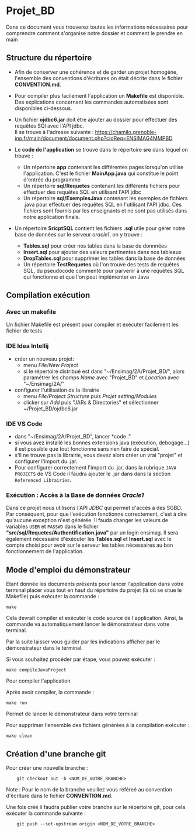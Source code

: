 # Projet_BD

Dans ce document vous trouverez toutes les informations nécessaires pour comprendre comment s'organise notre dossier et comment le prendre en main

## Structure du répertoire

- Afin de conserver une cohérence et de garder un projet homogène, l'ensemble des conventions d'écritures on était décrite dans le fichier **CONVENTION.md**.  

- Pour compiler plus facilement l'application un **Makefile** est disponible. Des explications concernant les commandes automatisées sont disponibles ci-dessous.  

- Un fichier **ojdbc6.jar** doit être ajouter au dossier pour effectuer des requêtes SQl avec l'API jdbc.  
Il se trouve à l'adresse suivante : https://chamilo.grenoble-inp.fr/main/document/document.php?cidReq=ENSIMAG4MMPBD

- Le **code de l'application** se trouve dans le répertoire **src** dans lequel on trouve :

    - Un répertoire **app** contenant les différentes pages lorsqu'on utilise l'application. C'est le fichier **MainApp.java** qui constitue le point d'entrée du programme
    -  Un répertoire **sql/Requetes** contenant les différents fichiers pour effectuer des requêtes SQL en utilisant l'API jdbc
    - Un répertoire **sql/ExemplesJava** contenant les exemples de fichiers .java pour effectuer des requêtes SQL en l'utilisant l'API jdbc. Ces fichiers sont fournis par les enseignants et ne sont pas utilisés dans notre application finale.

- Un répertoire **SricptSQL** contient les fichiers **.sql** utile pour gérer notre base de données sur le serveur *oracle1*, on y trouve :
    - **Tables.sql** pour créer nos tables dans la base de donnnées
    - **Insert.sql** pour ajouter des valeurs pertinentes dans nos tableaux
    - **DropTables.sql** pour supprimer les tables dans la base de données
    - Un répertoire **TestRequetes** où l'on trouve des tests de requêtes SQL, du pseudocode commenté pour parvenir à une requêtes SQL qui fonctionne et que l'on peut implémenter en Java

## Compilation exécution

### Avec un makefile
Un fichier Makefile est présent pour compiler et exécuter  facilement les fichier de tests

### IDE Idea Intellij
- créer un nouveau projet:
    - menu *File/New Project*
    - si le répertoire distribué est dans "~/Ensimag/2A/Projet_BD/", alors paramétrer les champs *Name* avec "Projet_BD" et *Location* avec "~/Ensimag/2A/"
- configurer l'utilisation de la librairie
    - menu *File/Project Structure* puis *Projet setting/Modules*
    - clicker sur *Add* puis "JARs & Directories" et sélectionner ~/Projet_BD/ojdbc6.jar

### IDE VS Code
- dans "~/Ensimag/2A/Projet_BD", lancer *code ."
- si vous avez installé les bonnes extensions java (exécution, debogage...) il est possible que tout fonctionne sans rien faire de spécial.
- s'il ne trouve pas la librairie, vous devez alors créer un vrai "projet" et configurer l'import du .jar.
- Pour configurer correctement l'import du .jar, dans la rubrique ```JAVA PROJECTS``` de VS Code il faudra ajouter le .jar dans dans la section ```Referenced Librairies```.


### Exécution : Accès à la Base de données *Oracle1*

Dans ce projet nous utilisons l'API *JDBC*  qui permet d'accès à des SGBD. Par conséquent, pour que l'exécution fonctionne correctement, c'est à dire qu'aucune exception n'est générée. Il fauda changer les valeurs de variables ```USER``` et ```PASSWD``` dans le fichier **"src/sql/Requetes/Authentification.java"**
par un login ensimag. Il sera également nécessaire d'éxécuter les **Tables.sql** et **Insert.sql** avec le compte choisi pour avoir sur le serveur les tables nécessaires au bon fonctionnement de l'application.

## Mode d'emploi du démonstrateur

Etant donnée les documents présents pour lancer l'application dans votre terminal placer vous tout en haut du répertoire du projet (là où se situe le Makefile) puis exécuter la commande :
```
make
```
Cela devrait compiler et exécuter le code source de l'application. Ainsi, la commande va automatiquement lancer le démonstrateur dans votre terminal.  

Par la suite laisser vous guider par les indications afficher par le démonstrateur dans le terminal.

Si vous souhaitez procéder par étape, vous pouvez exécuter :
```
make compileJavaProject
```
Pour compiler l'application

Après avoir compiler, la commande :
```
make run
```
Permet de lancer le démonstrateur dans votre terminal

Pour supprimer l'ensemble des fichiers générées à la compilation exécuter :
```
make clean
```

## Création d'une branche git
Pour créer une nouvelle branche :
```
    git checkout out -b <NOM_DE_VOTRE_BRANCHE>
```
Note : Pour le nom de la branche veuillez vous référeé au convention d'écriture dans le fichier **CONVENTION.md**.

Une fois créé il faudra publier votre branche sur le répertoire git, pour cela exécuter la commande suivante :
```
    git push --set-upstream origin <NOM_DE_VOTRE_BRANCHE>
```
